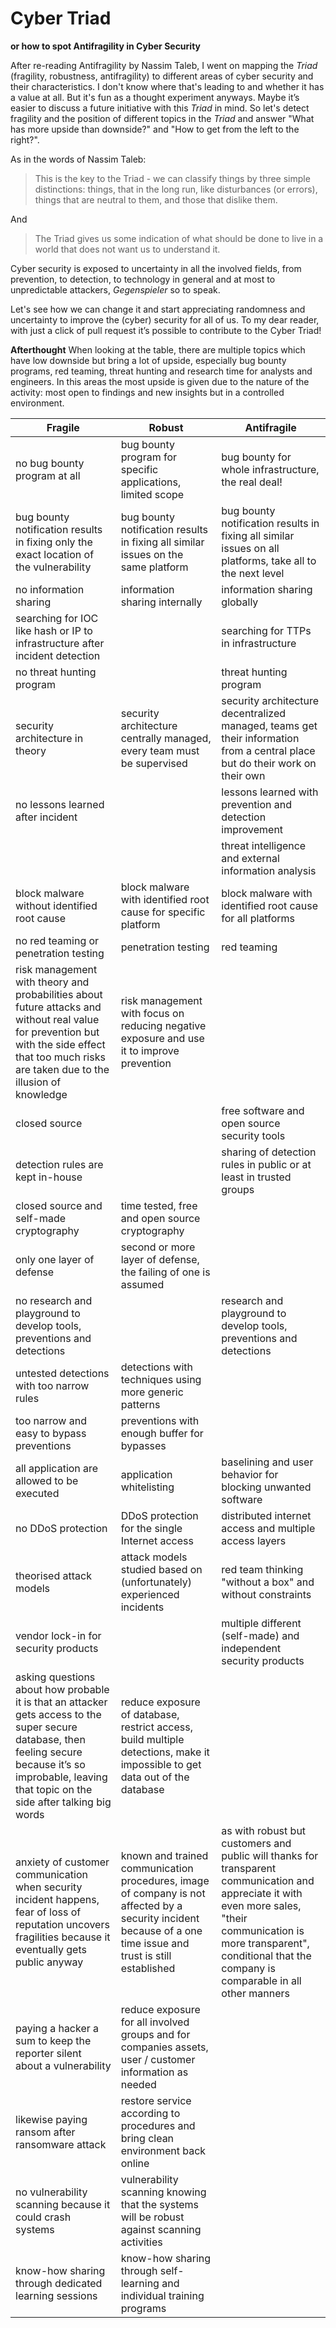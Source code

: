 # Cyber Triad

**or how to spot Antifragility in Cyber Security**

After re-reading Antifragility by Nassim Taleb, I went on mapping the
_Triad_ (fragility, robustness, antifragility) to different areas of cyber
security and their characteristics. I don't know where that's leading to and
whether it has a value at all. But it's fun as a thought experiment anyways.
Maybe it’s easier to discuss a future initiative with this _Triad_ in mind. So
let's detect fragility and the position of different topics in the _Triad_ and 
answer "What has more upside than downside?" and "How to get from the left to
the right?".

As in the words of Nassim Taleb:

> This is the key to the Triad - we can classify things by three simple
> distinctions: things, that in the long run, like disturbances (or errors),
> things that are neutral to them, and those that dislike them.

And

>The Triad gives us some indication of what should be done to live in a world
>that does not want us to understand it.

Cyber security is exposed to uncertainty in all the involved fields, from
prevention, to detection, to technology in general and at most to
unpredictable attackers, _Gegenspieler_ so to speak.

Let's see how we can change it and start appreciating randomness and
uncertainty to improve the (cyber) security for all of us. To my dear reader,
with just a click of pull request it’s possible to contribute to the Cyber
Triad!

**Afterthought** When looking at the table, there are multiple topics which
have low downside but bring a lot of upside, especially bug bounty programs,
red teaming, threat hunting and research time for analysts and engineers. In
this areas the most upside is given due to the nature of the activity: most
open to findings and new insights but in a controlled environment.

| Fragile | Robust | Antifragile |
| --------| ------ | ----------- |
| no bug bounty program at all | bug bounty program for specific applications, limited scope | bug bounty for whole infrastructure, the real deal! |
| bug bounty notification results in fixing only the exact location of the vulnerability | bug bounty notification results in fixing all similar issues on the same platform | bug bounty notification results in fixing all similar issues on all platforms, take all to the next level
| no information sharing | information sharing internally | information sharing globally |
| searching for IOC like hash or IP to infrastructure after incident detection | | searching for TTPs in infrastructure | 
| no threat hunting program | | threat hunting program |
| security architecture in theory | security architecture centrally managed, every team must be supervised | security architecture decentralized managed, teams get their information from a central place but do their work on their own |
| no lessons learned after incident | | lessons learned with prevention and detection improvement |
| | | threat intelligence and external information analysis
| block malware without identified root cause | block malware with identified root cause for specific platform | block malware with identified root cause for all platforms |
| no red teaming or penetration testing | penetration testing | red teaming |
| risk management with theory and probabilities about future attacks and without real value for prevention but with the side effect that too much risks are taken due to the illusion of knowledge | risk management with focus on reducing negative exposure and use it to improve prevention | | 
| closed source  | | free software and open source security tools | 
| detection rules are kept in-house | | sharing of detection rules in public or at least in trusted groups |
| closed source and self-made cryptography | time tested, free and open source cryptography | |
| only one layer of defense | second or more layer of defense, the failing of one is assumed | |
| no research and playground to develop tools, preventions and detections | | research and playground to develop tools, preventions and detections |
| untested detections with too narrow rules | detections with techniques using more generic patterns | |
| too narrow and easy to bypass preventions | preventions with enough buffer for bypasses | |
| all application are allowed to be executed | application whitelisting | baselining and user behavior for blocking unwanted software |
| no DDoS protection | DDoS protection for the single Internet access | distributed internet access and multiple access layers |
| theorised attack models |  attack models studied based on (unfortunately) experienced incidents | red team thinking "without a box" and without constraints |
| vendor lock-in for security products | | multiple different (self-made) and independent security products |
| asking questions about how probable it is that an attacker gets access to the super secure database, then feeling secure because it’s so improbable, leaving that topic on the side after talking big words | reduce exposure of database, restrict access, build multiple detections, make it impossible to get data out of the database | |
| anxiety of customer communication when security incident happens, fear of loss of reputation uncovers fragilities because it eventually gets public anyway | known and trained communication procedures, image of company is not affected by a security incident because of a one time issue and trust is still established | as with robust but customers and public will thanks for transparent communication and appreciate it with even more sales, "their communication is more transparent", conditional that the company is comparable in all other manners |
| paying a hacker a sum to keep the reporter silent about a vulnerability | reduce exposure for all involved groups and for companies assets, user / customer information as needed | |
| likewise paying ransom after ransomware attack | restore service according to procedures and bring clean environment back online | |
| no vulnerability scanning because it could crash systems | vulnerability scanning knowing that the systems will be robust against scanning activities | |
| know-how sharing through dedicated learning sessions | know-how sharing through self-learning and individual training programs | |
